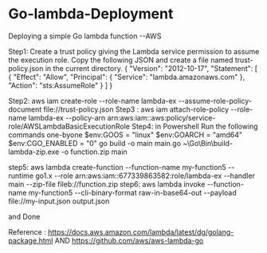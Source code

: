 # Go-lambda-Deployment
Deploying a simple Go lambda function --AWS

Step1: Create a trust policy giving the Lambda service permission to assume the execution role. Copy the following JSON and create a file named trust-policy.json in the current directory.
{
  "Version": "2012-10-17",
  "Statement": [
    {
      "Effect": "Allow",
      "Principal": {
        "Service": "lambda.amazonaws.com"
      },
      "Action": "sts:AssumeRole"
    }
  ]
}


Step2: aws iam create-role --role-name lambda-ex --assume-role-policy-document file://trust-policy.json
Step3 : aws iam attach-role-policy --role-name lambda-ex --policy-arn arn:aws:iam::aws:policy/service-role/AWSLambdaBasicExecutionRole
Step4: in Powershell Run the following commands one-byone
$env:GOOS = "linux"
$env:GOARCH = "amd64"
$env:CGO_ENABLED = "0"
go build -o main main.go
~\Go\Bin\build-lambda-zip.exe -o function.zip main

step5:  aws lambda create-function --function-name my-function5 --runtime go1.x --role arn:aws:iam::677339863582:role/lambda-ex --handler main --zip-file fileb://function.zip
step6:  aws lambda invoke --function-name my-function5 --cli-binary-format raw-in-base64-out  --payload file://my-input.json output.json

and Done


Reference : https://docs.aws.amazon.com/lambda/latest/dg/golang-package.html  AND
            https://github.com/aws/aws-lambda-go
